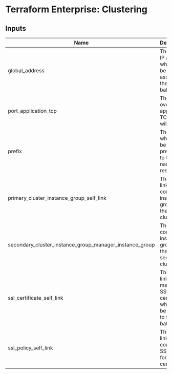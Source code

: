 # Terraform Enterprise: Clustering

## Inputs

| Name | Description | Type | Default | Required |
|------|-------------|------|---------|:-----:|
| global\_address | The global IP address which will be assigned to the load balancer. | `string` | n/a | yes |
| port\_application\_tcp | The port over which application TCP traffic will travel. | `string` | n/a | yes |
| prefix | The prefix which will be prepended to the names of resources. | `string` | n/a | yes |
| primary\_cluster\_instance\_group\_self\_link | The self link of the compute instance group for the primary cluster. | `string` | n/a | yes |
| secondary\_cluster\_instance\_group\_manager\_instance\_group | The compute instance group of the secondary cluster. | `string` | n/a | yes |
| ssl\_certificate\_self\_link | The self link of the managed SSL certificate which will be applied to the load balancer. | `string` | n/a | yes |
| ssl\_policy\_self\_link | The self link of a compute SSL policy for the SSL certificate. | `string` | n/a | yes |

